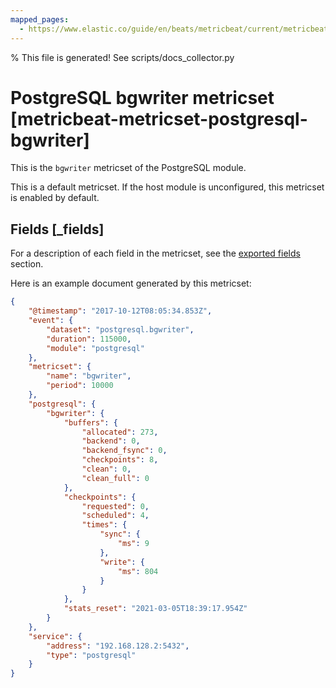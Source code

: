 ```yaml
---
mapped_pages:
  - https://www.elastic.co/guide/en/beats/metricbeat/current/metricbeat-metricset-postgresql-bgwriter.html
---
```


% This file is generated! See scripts/docs_collector.py

# PostgreSQL bgwriter metricset [metricbeat-metricset-postgresql-bgwriter]

This is the `bgwriter` metricset of the PostgreSQL module.

This is a default metricset. If the host module is unconfigured, this metricset is enabled by default.

## Fields [_fields]

For a description of each field in the metricset, see the [exported fields](/reference/metricbeat/exported-fields-postgresql.md) section.

Here is an example document generated by this metricset:

```json
{
    "@timestamp": "2017-10-12T08:05:34.853Z",
    "event": {
        "dataset": "postgresql.bgwriter",
        "duration": 115000,
        "module": "postgresql"
    },
    "metricset": {
        "name": "bgwriter",
        "period": 10000
    },
    "postgresql": {
        "bgwriter": {
            "buffers": {
                "allocated": 273,
                "backend": 0,
                "backend_fsync": 0,
                "checkpoints": 8,
                "clean": 0,
                "clean_full": 0
            },
            "checkpoints": {
                "requested": 0,
                "scheduled": 4,
                "times": {
                    "sync": {
                        "ms": 9
                    },
                    "write": {
                        "ms": 804
                    }
                }
            },
            "stats_reset": "2021-03-05T18:39:17.954Z"
        }
    },
    "service": {
        "address": "192.168.128.2:5432",
        "type": "postgresql"
    }
}
```
